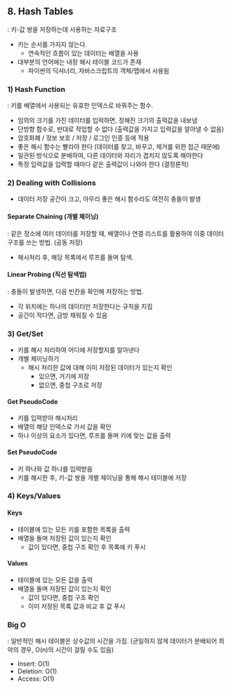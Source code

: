 ## 8. Hash Tables

: 키-값 쌍을 저장하는데 사용하는 자료구조

- 키는 순서를 가지지 않는다.
  - 연속적인 흐름이 있는 데이터는 배열을 사용
- 대부분의 언어에는 내장 해시 테이블 코드가 존재
  - 파이썬의 딕셔너리, 자바스크립트의 객체/맵에서 사용됨

### 1) Hash Function

: 키를 배열에서 사용되는 유효한 인덱스로 바꿔주는 함수.

- 임의의 크기를 가진 데이터를 입력하면, 정해진 크기의 출력값을 내보냄
- 단방향 함수로, 반대로 작업할 수 없다 (출력값을 가지고 입력값을 알아낼 수 없음)
- 암호화폐 / 정보 보호 / 저장 / 로그인 인증 등에 적용
- 좋은 해시 함수는 빨라야 한다 (데이터를 찾고, 바꾸고, 제거를 위한 접근 때문에)
- 일관된 방식으로 분배하여, 다른 데이터와 자리가 겹치지 않도록 해야한다
- 특정 입력값을 입력할 때마다 같은 출력값이 나와야 한다 (결정론적)

### 2) Dealing with Collisions

- 데이터 저장 공간이 크고, 아무리 좋은 해시 함수라도 여전히 충돌이 발생

#### Separate Chaining (개별 체이닝)

: 같은 장소에 여러 데이터를 저장할 때, 배열이나 연결 리스트를 활용하여 이중 데이터 구조를 쓰는 방법. (공동 저장)

- 해시처리 후, 해당 목록에서 루프를 돌며 탐색.

#### Linear Probing (직선 탐색법)

: 충돌이 발생하면, 다음 빈칸을 확인해 저장하는 방법.

- 각 위치에는 하나의 데이터만 저장한다는 규칙을 지킴
- 공간이 작다면, 금방 채워질 수 있음

### 3) Get/Set

- 키를 해시 처리하여 어디에 저장할지를 알아낸다
- 개별 체이닝하기
  - 해시 처리한 값에 대해 이미 저장된 데이터가 있는지 확인
    - 있으면, 거기에 저장
    - 없으면, 중첩 구조로 저장

#### Get PseudoCode

- 키를 입력받아 해시처리
- 배열의 해당 인덱스로 가서 값을 확인
- 하나 이상의 요소가 있다면, 루프를 돌며 키에 맞는 값을 출력

#### Set PseudoCode

- 키 하나와 값 하나를 입력받음
- 키를 해시한 후, 키-값 쌍을 개별 체이닝을 통해 해시 테이블에 저장

### 4) Keys/Values

#### Keys

- 테이블에 있는 모든 키를 포함한 목록을 출력
- 배열을 돌며 저장된 값이 있는지 확인
  - 값이 있다면, 중첩 구조 확인 후 목록에 키 푸시

#### Values

- 테이블에 있는 모든 값을 출력
- 배열을 돌며 저장된 값이 있는지 확인
  - 값이 있다면, 중첩 구조 확인
  - 이미 저장된 목록 값과 비교 후 값 푸시

### Big O

: 일반적인 해시 테이블은 상수값의 시간을 가짐. (균일하지 않게 데이터가 분배되어 최악의 경우, O(n)의 시간이 걸릴 수도 있음)

- Insert: O(1)
- Deletion: O(1)
- Access: O(1)
